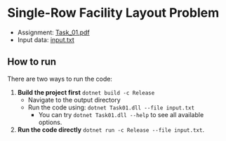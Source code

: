 # Single-Row Facility Layout Problem
- Assignment: [Task_01.pdf](Task01.pdf)
- Input data: [input.txt](input.txt)

## How to run
There are two ways to run the code:
1. **Build the project first** `dotnet build -c Release`
   * Navigate to the output directory 
   * Run the code using: `dotnet Task01.dll --file input.txt`
     * You can try `dotnet Task01.dll --help` to see all available options.
2. **Run the code directly** `dotnet run -c Release --file input.txt`.